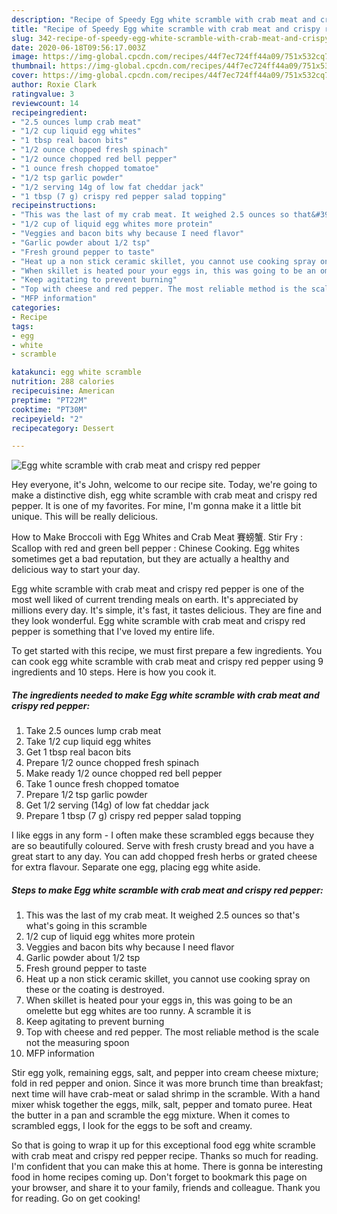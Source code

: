 ```yaml
---
description: "Recipe of Speedy Egg white scramble with crab meat and crispy red pepper"
title: "Recipe of Speedy Egg white scramble with crab meat and crispy red pepper"
slug: 342-recipe-of-speedy-egg-white-scramble-with-crab-meat-and-crispy-red-pepper
date: 2020-06-18T09:56:17.003Z
image: https://img-global.cpcdn.com/recipes/44f7ec724ff44a09/751x532cq70/egg-white-scramble-with-crab-meat-and-crispy-red-pepper-recipe-main-photo.jpg
thumbnail: https://img-global.cpcdn.com/recipes/44f7ec724ff44a09/751x532cq70/egg-white-scramble-with-crab-meat-and-crispy-red-pepper-recipe-main-photo.jpg
cover: https://img-global.cpcdn.com/recipes/44f7ec724ff44a09/751x532cq70/egg-white-scramble-with-crab-meat-and-crispy-red-pepper-recipe-main-photo.jpg
author: Roxie Clark
ratingvalue: 3
reviewcount: 14
recipeingredient:
- "2.5 ounces lump crab meat"
- "1/2 cup liquid egg whites"
- "1 tbsp real bacon bits"
- "1/2 ounce chopped fresh spinach"
- "1/2 ounce chopped red bell pepper"
- "1 ounce fresh chopped tomatoe"
- "1/2 tsp garlic powder"
- "1/2 serving 14g of low fat cheddar jack"
- "1 tbsp (7 g) crispy red pepper salad topping"
recipeinstructions:
- "This was the last of my crab meat. It weighed 2.5 ounces so that&#39;s what&#39;s going in this scramble"
- "1/2 cup of liquid egg whites more protein"
- "Veggies and bacon bits why because I need flavor"
- "Garlic powder about 1/2 tsp"
- "Fresh ground pepper to taste"
- "Heat up a non stick ceramic skillet, you cannot use cooking spray on these or the coating is destroyed."
- "When skillet is heated pour your eggs in, this was going to be an omelette but egg whites are too runny. A scramble it is"
- "Keep agitating to prevent burning"
- "Top with cheese and red pepper. The most reliable method is the scale not the measuring spoon"
- "MFP information"
categories:
- Recipe
tags:
- egg
- white
- scramble

katakunci: egg white scramble 
nutrition: 288 calories
recipecuisine: American
preptime: "PT22M"
cooktime: "PT30M"
recipeyield: "2"
recipecategory: Dessert

---
```



![Egg white scramble with crab meat and crispy red pepper](https://img-global.cpcdn.com/recipes/44f7ec724ff44a09/751x532cq70/egg-white-scramble-with-crab-meat-and-crispy-red-pepper-recipe-main-photo.jpg)

Hey everyone, it's John, welcome to our recipe site. Today, we're going to make a distinctive dish, egg white scramble with crab meat and crispy red pepper. It is one of my favorites. For mine, I'm gonna make it a little bit unique. This will be really delicious.

How to Make Broccoli with Egg Whites and Crab Meat 賽螃蟹. Stir Fry : Scallop with red and green bell pepper : Chinese Cooking. Egg whites sometimes get a bad reputation, but they are actually a healthy and delicious way to start your day.

Egg white scramble with crab meat and crispy red pepper is one of the most well liked of current trending meals on earth. It's appreciated by millions every day. It's simple, it's fast, it tastes delicious. They are fine and they look wonderful. Egg white scramble with crab meat and crispy red pepper is something that I've loved my entire life.


To get started with this recipe, we must first prepare a few ingredients. You can cook egg white scramble with crab meat and crispy red pepper using 9 ingredients and 10 steps. Here is how you cook it.

<!--inarticleads1-->

##### The ingredients needed to make Egg white scramble with crab meat and crispy red pepper:

1. Take 2.5 ounces lump crab meat
1. Take 1/2 cup liquid egg whites
1. Get 1 tbsp real bacon bits
1. Prepare 1/2 ounce chopped fresh spinach
1. Make ready 1/2 ounce chopped red bell pepper
1. Take 1 ounce fresh chopped tomatoe
1. Prepare 1/2 tsp garlic powder
1. Get 1/2 serving (14g) of low fat cheddar jack
1. Prepare 1 tbsp (7 g) crispy red pepper salad topping


I like eggs in any form - I often make these scrambled eggs because they are so beautifully coloured. Serve with fresh crusty bread and you have a great start to any day. You can add chopped fresh herbs or grated cheese for extra flavour. Separate one egg, placing egg white aside. 

<!--inarticleads2-->

##### Steps to make Egg white scramble with crab meat and crispy red pepper:

1. This was the last of my crab meat. It weighed 2.5 ounces so that&#39;s what&#39;s going in this scramble
1. 1/2 cup of liquid egg whites more protein
1. Veggies and bacon bits why because I need flavor
1. Garlic powder about 1/2 tsp
1. Fresh ground pepper to taste
1. Heat up a non stick ceramic skillet, you cannot use cooking spray on these or the coating is destroyed.
1. When skillet is heated pour your eggs in, this was going to be an omelette but egg whites are too runny. A scramble it is
1. Keep agitating to prevent burning
1. Top with cheese and red pepper. The most reliable method is the scale not the measuring spoon
1. MFP information


Stir egg yolk, remaining eggs, salt, and pepper into cream cheese mixture; fold in red pepper and onion. Since it was more brunch time than breakfast; next time will have crab-meat or salad shrimp in the scramble. With a hand mixer whisk together the eggs, milk, salt, pepper and tomato puree. Heat the butter in a pan and scramble the egg mixture. When it comes to scrambled eggs, I look for the eggs to be soft and creamy. 

So that is going to wrap it up for this exceptional food egg white scramble with crab meat and crispy red pepper recipe. Thanks so much for reading. I'm confident that you can make this at home. There is gonna be interesting food in home recipes coming up. Don't forget to bookmark this page on your browser, and share it to your family, friends and colleague. Thank you for reading. Go on get cooking!
